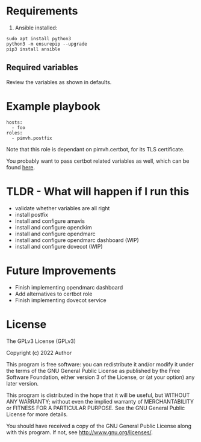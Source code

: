 # Requirements

1. Ansible installed:

```
sudo apt install python3
python3 -m ensurepip --upgrade
pip3 install ansible
```

## Required variables

Review the variables as shown in defaults.

# Example playbook

```
hosts:
  - foo
roles:
  - pimvh.postfix

```

Note that this role is dependant on pimvh.certbot, for its TLS certificate.

You probably want to pass certbot related variables as well, which can be found [here](https://github.com/pimvh/certbot).

# TLDR - What will happen if I run this

- validate whether variables are all right
- install postfix
- install and configure amavis
- install and configure opendkim
- install and configure opendmarc
- install and configure opendmarc dashboard (WIP)
- install and configure dovecot (WIP)

# Future Improvements

- Finish implementing opendmarc dashboard
- Add alternatives to certbot role
- Finish implementing dovecot service

# License

The GPLv3 License (GPLv3)

Copyright (c) 2022 Author

This program is free software: you can redistribute it and/or modify
it under the terms of the GNU General Public License as published by
the Free Software Foundation, either version 3 of the License, or
(at your option) any later version.

This program is distributed in the hope that it will be useful,
but WITHOUT ANY WARRANTY; without even the implied warranty of
MERCHANTABILITY or FITNESS FOR A PARTICULAR PURPOSE. See the
GNU General Public License for more details.

You should have received a copy of the GNU General Public License
along with this program. If not, see <http://www.gnu.org/licenses/>.
